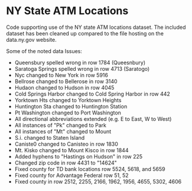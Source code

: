 # NY State ATM Locations
Code supporting use of the NY state ATM locations dataset. The included dataset has been cleaned up compared to the file hosting on the data.ny.gov website.

Some of the noted data Issues:

<ul>
<li>Queensbury spelled wrong in row 1784 (Queesnbury)</li>
<li>Saratoga Springs spelled wrong in row 4713 (Saratogo)</li>
<li>Nyc changed to New York in row 5916</li>
<li>Bellrose changed to Bellerose in row 3140</li>
<li>Hudaon changed to Hudson in row 4045</li>
<li>Cold Springs Harbor changed to Cold Spring Harbor in row 442</li>
<li>Yorktown Hts changed to Yorktown Heights</li>
<li>Huntington Sta changed to Huntington Station</li>
<li>Pt Washington changed to Port Washington</li>
<li>All directional abbreviations extended (e.g. E to East, W to West)</li>
<li>All instances of "Pk" changed to Park</li>
<li>All instances of "Mt" changed to Mount</li>
<li>S.i. changed to Staten Island</li>
<li>Caniste0 changed to Canisteo in row 1830</li>
<li>Mt. Kisko changed to Mount Kisco in row 1844</li>
<li>Added hyphens to "Hastings on Hudson" in row 225</li>
<li>Changed zip code in row 4431 to "14624"</li>
<li>Fixed county for TD bank locations row 5524, 5618, and 5659</li>
<li>Fixed county for Advantage Federal row 51, 52</li>
<li>Fixed county in row 2512, 2255, 2166, 1962, 1956, 4655, 5302, 4606</li>
</ul>

